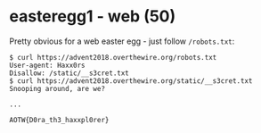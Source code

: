 # easteregg1 - web (50)

Pretty obvious for a web easter egg - just follow `/robots.txt`:

```
$ curl https://advent2018.overthewire.org/robots.txt
User-agent: Haxx0rs
Disallow: /static/__s3cret.txt
$ curl https://advent2018.overthewire.org/static/__s3cret.txt
Snooping around, are we?

...

AOTW{D0ra_th3_haxxpl0rer}
```
